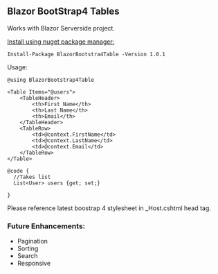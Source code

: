 ## Blazor BootStrap4 Tables


Works with Blazor Serverside project.

[Install using nuget package manager:](https://www.nuget.org/packages/BlazorBootstrap4Table/)
```
Install-Package BlazorBootstra4Table -Version 1.0.1
```
Usage:
```
@using BlazorBootstrap4Table
  
<Table Items="@users">
    <TableHeader>
        <th>First Name</th>
        <th>Last Name</th>
        <th>Email</th>
    </TableHeader>
    <TableRow>
        <td>@context.FirstName</td>
        <td>@context.LastName</td>
        <td>@context.Email</td>
    </TableRow>
</Table>

@code {
  //Takes list
  List<User> users {get; set;}

}
```
Please reference latest boostrap 4 stylesheet in _Host.cshtml head tag.

### Future Enhancements:

- Pagination
- Sorting
- Search
- Responsive

